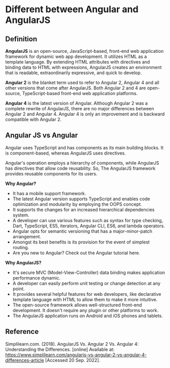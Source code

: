 # Different between Angular and AngularJS

## Definition

**AngularJS** is an open-source, JavaScript-based, front-end web application framework for dynamic
web app development. It utilizes HTML as a template language. By extending HTML attributes with
directives and binding data to HTML with expressions, AngularJS creates an environment that is
readable, extraordinarily expressive, and quick to develop.

**Angular 2** is the blanket term used to refer to Angular 2, Angular 4 and all other versions that
come after AngularJS. Both Angular 2 and 4 are open-source, TypeScript-based front-end web
application platforms.

**Angular 4** is the latest version of Angular. Although Angular 2 was a complete rewrite of
AngularJS, there are no major differences between Angular 2 and Angular 4. Angular 4 is only an
improvement and is backward compatible with Angular 2.

## Angular JS vs Angular

Angular uses TypeScript and has components as its main building blocks. It is component-based,
whereas AngularJS uses directives.

Angular's operation employs a hierarchy of components, while AngularJS has directives that allow
code reusability. So, The AngularJS framework provides reusable components for its users.

**Why Angular?**

- It has a mobile support framework.
- The latest Angular version supports TypeScript and enables code optimization and modularity by
  employing the OOPS concept.
- It supports the changes for an increased hierarchical dependencies system.
- A developer can use various features such as syntax for type checking, Dart, TypeScript, ES5,
  iterators, Angular CLI, ES6, and lambda operators.
- Angular opts for semantic versioning that has a major-minor-patch arrangement.
- Amongst its best benefits is its provision for the event of simplest routing.
- Are you new to Angular? Check out the Angular tutorial here.

**Why AngularJS?**

- It's secure MVC (Model-View-Controller) data binding makes application performance dynamic.
- A developer can easily perform unit testing or change detection at any point.
- It provides several helpful features for web developers, like declarative template language with
  HTML to allow them to make it more intuitive.
- The open-source framework allows well-structured front-end development. It doesn't require any
  plugin or other platforms to work.
- The AngularJS application runs on Android and iOS phones and tablets.

## Reference

Simplilearn.com. (2018). AngularJS Vs. Angular 2 Vs. Angular 4: Understanding the Differences.
[online] Available at:
<https://www.simplilearn.com/angularjs-vs-angular-2-vs-angular-4-differences-article> [Accessed
20 Sep. 2022].
